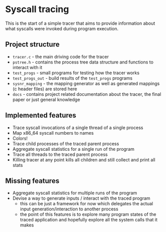 # Syscall tracing
This is the start of a simple tracer that aims to provide information about what syscalls were invoked during program execution.

## Project structure
* `tracer.c` - the main driving code for the tracer
* `pstree.h` - contains the process tree data structure and functions to interact with it
* `test_progs` - small programs for testing how the tracer works
* `test_progs_out` - build results of the `test_progs` programs
* `sysnr_mapping` - the mapping generator as well as generated mappings (c header files) are stored here
* `docs` - contains project related documentation about the tracer, the final paper or just general knowledge

## Implemented features
* Trace syscall invocations of a single thread of a single process
* Map x86_64 syscall numbers to names
* Colors!
* Trace child processes of the traced parent process
* Aggregate syscall statistics for a single run of the program
* Trace all threads to the traced parent process
* Killing tracer at any point kills all children and still collect and print all stats

## Missing features
* Aggregate syscall statistics for multiple runs of the program
* Devise a way to generate inputs / interact with the traced program
    - this can be just a framework for now which delegates the actual input generation/interaction to another process
    - the point of this features is to explore many program states of the traced application and hopefully explore all the system calls that it makes
